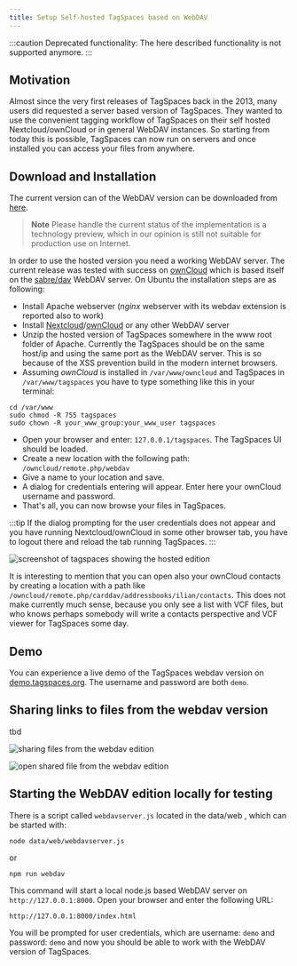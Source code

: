 ```yaml
---
title: Setup Self-hosted TagSpaces based on WebDAV
---
```


:::caution
Deprecated functionality: The here described functionality is not supported anymore.
:::

## Motivation

Almost since the very first releases of TagSpaces back in the 2013, many users did requested a server based version of TagSpaces. They wanted to use the convenient tagging workflow of TagSpaces on their self hosted Nextcloud/ownCloud or in general WebDAV instances. So starting from today this is possible, TagSpaces can now run on servers and once installed you can access your files from anywhere.

## Download and Installation

The current version can of the WebDAV version can be downloaded from [here](https://github.com/tagspaces/tagspaces/releases).

> **Note** Please handle the current status of the implementation is a technology preview, which in our opinion is still not suitable for production use on Internet.

In order to use the hosted version you need a working WebDAV server. The current release was tested with success on [ownCloud](http://owncloud.org) which is based itself on the [sabre/dav](http://sabre.io) WebDAV server. On Ubuntu the installation steps are as following:

- Install Apache webserver (_nginx_ webserver with its webdav extension is reported also to work)
- Install [Nextcloud](https://nextcloud.com/install/)/[ownCloud](https://owncloud.org/install) or any other WebDAV server
- Unzip the hosted version of TagSpaces somewhere in the www root folder of Apache. Currently the TagSpaces should be on the same host/ip and using the same port as the WebDAV server. This is so because of the XSS prevention build in the modern internet browsers.
- Assuming _ownCloud_ is installed in `/var/www/owncloud` and TagSpaces in `/var/www/tagspaces` you have to type something like this in your terminal:

```
cd /var/www
sudo chmod -R 755 tagspaces
sudo chown -R your_www_group:your_www_user tagspaces
```

- Open your browser and enter: `127.0.0.1/tagspaces`. The TagSpaces UI should be loaded.
- Create a new location with the following path: `/owncloud/remote.php/webdav`
- Give a name to your location and save.
- A dialog for credentials entering will appear. Enter here your ownCloud username and password.
- That's all, you can now browse your files in TagSpaces.

:::tip
If the dialog prompting for the user credentials does not appear and you have running Nextcloud/ownCloud in some other browser tab, you have to logout there and reload the tab running TagSpaces.
:::

![screenshot of tagspaces showing the hosted edition](/media/tagspaces-webdav-edition.png)

It is interesting to mention that you can open also your ownCloud contacts by creating a location with a path like `/owncloud/remote.php/carddav/addressbooks/ilian/contacts`. This does not make currently much sense, because you only see a list with VCF files, but who knows perhaps somebody will write a contacts perspective and VCF viewer for TagSpaces some day.

## Demo

You can experience a live demo of the TagSpaces webdav version on [demo.tagspaces.org](http://demo.tagspaces.org). The username and password are both `demo`.

## Sharing links to files from the webdav version

tbd

![sharing files from the webdav edition](/media/tagspaces-webdav-edition-sharing.png)

![open shared file from the webdav edition](/media/tagspaces-webdav-sharing-open.png)

## Starting the WebDAV edition locally for testing

There is a script called `webdavserver.js` located in the data/web , which can be started with:

    node data/web/webdavserver.js

or

    npm run webdav

This command will start a local node.js based WebDAV server on `http://127.0.0.1:8000`. Open your browser and enter the following URL:

    http://127.0.0.1:8000/index.html

You will be prompted for user credentials, which are username: `demo` and password: `demo` and now you should be able to work with the WebDAV version of TagSpaces.
